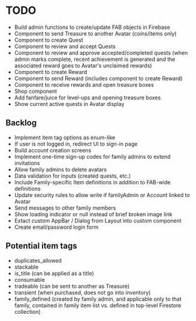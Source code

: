 # TODO

- Build admin functions to create/update FAB objects in Firebase
- Component to send Treasure to another Avatar (coins/items only)
- Component to create Quest
- Component to review and accept Quests
- Component to review and approve accepted/completed quests (when admin marks complete, recent achievement is generated and the associated reward goes to Avatar's unclaimed rewards)
- Component to create Reward
- Component to send Reward (includes component to create Reward)
- Component to receive rewards and open treasure boxes
- Shop component
- Add fanfare/juice for level-ups and opening treasure boxes
- Show current active quests in Avatar display

## Backlog

- Implement item tag options as enum-like
- If user is not logged in, redirect UI to sign-in page
- Build account creation screens
- Implement one-time sign-up codes for family admins to extend invitations
- Allow family admins to delete avatars
- Data validation for inputs (created quests, etc.)
- Include Family-specific Item definitions in addition to FAB-wide definitions
- Update security rules to allow write if familyAdmin or Account linked to Avatar
- Send messages to other family members
- Show loading indicator or null instead of brief broken image link
- Extact custom AppBar / Dialog from Layout into custom component
- Create email/password login form

## Potential item tags

- duplicates_allowed
- stackable
- is_title (can be applied as a title)
- consumable
- tradeable (can be sent to another as Treasure)
- transient (when purchased, does not go into inventory)
- family_defined (created by family admin, and applicable only to that family, contained in family item list vs. defined in top-level Firestore collection)
